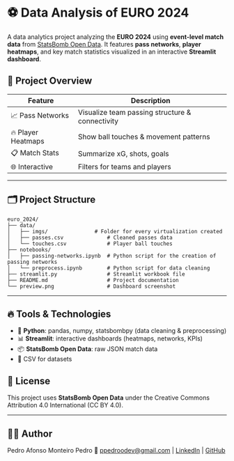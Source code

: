 # ⚽ Data Analysis of EURO 2024

A data analytics project analyzing the **EURO 2024** using **event-level match data** from [StatsBomb Open Data](https://github.com/statsbomb/open-data).
It features **pass networks**, **player heatmaps**, and key match statistics visualized in an interactive **Streamlit dashboard**.

## 🚀 Project Overview

| Feature            | Description                                     |
| ------------------ | ----------------------------------------------- |
| 📈 Pass Networks   | Visualize team passing structure & connectivity |
| 🔥 Player Heatmaps | Show ball touches & movement patterns           |
| 📋 Match Stats     | Summarize xG, shots, goals                      |
| 🌐 Interactive     | Filters for teams and players                   |

---

## 🗂️ Project Structure

```
euro_2024/
├── data/
│   ├── imgs/         		# Folder for every virtualization created
│   ├── passes.csv           	# Cleaned passes data
│   └── touches.csv          	# Player ball touches
├── notebooks/
│   ├── passing-networks.ipynb	# Python script for the creation of passing networks
│   └── preprocess.ipynb     	# Python script for data cleaning
├── streamlit.py            	# Streamlit workbook file
├── README.md                	# Project documentation
└── preview.png              	# Dashboard screenshot
```

---

## 🔥 Tools & Technologies

- 🐍 **Python**: pandas, numpy, statsbombpy (data cleaning & preprocessing)
- 📊 **Streamlit**: interactive dashboards (heatmaps, networks, KPIs)
- 📦 **StatsBomb Open Data**: raw JSON match data
- 📁 CSV for datasets


## 📌 License

This project uses **StatsBomb Open Data** under the Creative Commons Attribution 4.0 International (CC BY 4.0).

---

## 👨‍💻 Author

Pedro Afonso Monteiro Pedro
📧 ppedroodev@gmail.com | [LinkedIn](https://www.linkedin.com/in/ppedrodev/) | [GitHub](https://github.com/ppedro20)
